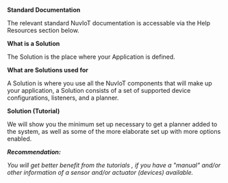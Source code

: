 
**Standard Documentation**

The relevant standard NuvIoT documentation is accessable via the Help Resources section below.

**What is a Solution**

The Solution is the place where your Application is defined.  
  
**What are Solutions used for**

A Solution is where you use all the NuvIoT components that will make up your application, a Solution consists of a set of supported device configurations, listeners, and a planner.

**Solution (Tutorial)**

We will show you the minimum set up necessary to get a planner added to the system, as well as some of the more elaborate set up with more options enabled.

**_Recommendation:_**

_You will get better benefit from the tutorials , if you have a "manual" and/or other information of a sensor and/or actuator (devices) available._
